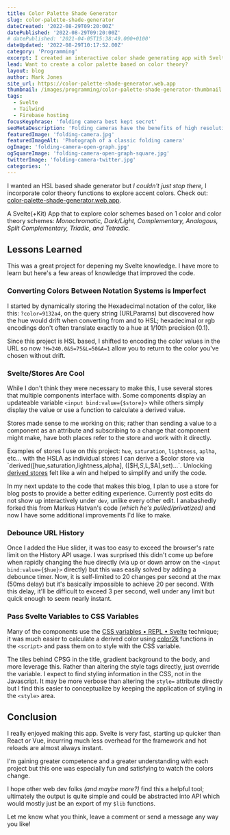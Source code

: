 ```yaml
---
title: Color Palette Shade Generator
slug: color-palette-shade-generator
dateCreated: '2022-08-29T09:20:00Z'
datePublished: '2022-08-29T09:20:00Z'
# datePublished: '2021-04-05T15:38:49.000+0100'
dateUpdated: '2022-08-29T10:17:52.00Z'
category: 'Programming'
excerpt: I created an interactive color shade generating app with Svelte
lead: Want to create a color palette based on color theory?
layout: blog
author: Mark Jones
site_url: https://color-palette-shade-generator.web.app
thumbnail: /images/programming/color-palette-shade-generator-thumbnail.png
tags:
  - Svelte
  - Tailwind
  - Firebase hosting
focusKeyphrase: 'folding camera best kept secret'
seoMetaDescription: 'Folding cameras have the benefits of high resolution negatives but are so much more compact and often have amazing optics'
featuredImage: 'folding-camera.jpg'
featuredImageAlt: 'Photograph of a classic folding camera'
ogImage: 'folding-camera-open-graph.jpg'
ogSquareImage: 'folding-camera-open-graph-square.jpg'
twitterImage: 'folding-camera-twitter.jpg'
categories: ''
---
```


I wanted an HSL based shade generator but *I couldn't just stop there,* I incorporate color theory functions to explore accent colors. Check out: [color-palette-shade-generator.web.app](https://color-palette-shade-generator.web.app/).

A Svelte(+Kit) App that to explore color schemes based on 1 color and color theory schemes: *Monochromatic, Dark/Light, Complementary, Analogous, Split Complementary, Triadic, and Tetradic.*

## Lessons Learned

This was a great project for depening my Svelte knowledge. I have more to learn but here's a few areas of knowledge that improved the code.

### Converting Colors Between Notation Systems is Imperfect

I started by dynamically storing the Hexadecimal notation of the color, like this: `?color=9132a4`, on the query string (URLParams) but discovered how the hue would drift when converting from and to HSL; hexadecimal or rgb encodings don't often translate exactly to a hue at 1/10th precision (0.1). 

Since this project is HSL based, I shifted to encoding the color values in the URL so now `?H=240.0&S=75&L=50&A=1` allow you to return to the color you've chosen without drift.

### Svelte/Stores Are Cool

While I don't think they were necessary to make this, I use several stores that multiple components interface with. Some components display an updateable variable `<input bind:value={$store}>` while others simply display the value or use a function to calculate a derived value.

Stores made sense to me working on this; rather than sending a value to a component as an attribute and subscribing to a change that component might make, have both places refer to the store and work with it directly.

Examples of stores I use on this project: `hue`, `saturation`, `lightness`, `aplha`, etc... with the HSLA as individual stores I can derive a $color store via `derived([hue,saturation,lightness,alpha], ([$H,$S,$L,$A],set)...`. Unlocking [derived stores](https://svelte.dev/docs#run-time-svelte-store-derived) felt like a win and helped to simplify and unify the code.

In my next update to the code that makes this blog, I plan to use a store for blog posts to provide a better editing experience. Currently post edits do not show up interactively under `dev`, unlike every other edit. I anabashedly forked this from Markus Hatvan's code *(which he's pulled/privatized)* and now I have some additional improvements I'd like to make.

### Debounce URL History

Once I added the Hue slider, it was too easy to exceed the browser's rate limit on the History API usage. I was surprised this didn't come up before when rapidly changing the hue directly (via up or down arrow on the `<input bind:value={$hue}>` directly) but this was easily solved by adding a debounce timer. Now, it is self-limited to 20 changes per second at the max (50ms delay) but it's basically impossible to achieve 20 per second. With this delay, it'll be difficult to exceed 3 per second, well under any limit but quick enough to seem nearly instant.

### Pass Svelte Variables to CSS Variables

Many of the components use the [CSS variables • REPL • Svelte](https://svelte.dev/repl/4b1c649bc75f44eb9142dadc0322eccd?version=3.6.7) technique; it was much easier to calculate a derived color using [color2k](https://color2k.com/) functions in the `<script>` and pass them on to style with the CSS variable.

The tiles behind CPSG in the title, gradient background to the body, and more leverage this. Rather than altering the style tags directly, just override the variable. I expect to find styling information in the CSS, not in the Javascript. It may be more verbose than altering the `style=` attribute directly but I find this easier to conceptualize by keeping the application of styling in the `<style>` area.

## Conclusion

I really enjoyed making this app. Svelte is very fast, starting up quicker than React or Vue, incurring much less overhead for the framework and hot reloads are almost always instant.

I'm gaining greater competence and a greater understanding with each project but this one was especially fun and satisfying to watch the colors change.

I hope other web dev folks *(and maybe more?)* find this a helpful tool; ultimately the output is quite simple and could be abstracted into API which would mostly just be an export of my `$lib` functions.

Let me know what you think, leave a comment or send a message any way you like!